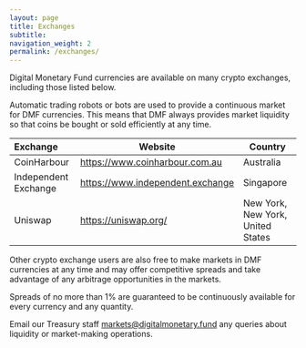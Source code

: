 ```yaml
---
layout: page
title: Exchanges
subtitle: 
navigation_weight: 2
permalink: /exchanges/
---
```


Digital Monetary Fund currencies are available on many crypto exchanges, including those listed below.

Automatic trading robots or bots are used to provide a continuous market for DMF currencies. This means that DMF always provides market liquidity so that coins be bought or sold efficiently at any time.<br />

| Exchange        | Website                             | Country    |
| :---------------|------------------------------------ |------------|
| CoinHarbour     | <a href="https://www.coinharbour.com.au">https://www.coinharbour.com.au</a> | Australia  |
| Independent Exchange     | <a href="https://www.independent.exchange">https://www.independent.exchange</a> | Singapore  |
| Uniswap         | <a href="https://uniswap.org/">https://uniswap.org/</a> | New York, New York, United States |


Other crypto exchange users are also free to make markets in DMF currencies at any time and may offer competitive spreads and take advantage of any arbitrage opportunities in the markets.

Spreads of no more than 1% are guaranteed to be continuously available for every currency and any quantity.

Email our Treasury staff <a href="mailto: markets@digitalmonetary.fund">markets@digitalmonetary.fund</a> any queries about liquidity or market-making operations.

